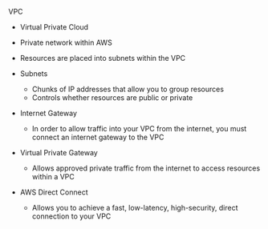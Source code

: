 VPC

- Virtual Private Cloud
- Private network within AWS
- Resources are placed into subnets within the VPC
- Subnets
    
    - Chunks of IP addresses that allow you to group resources
    - Controls whether resources are public or private
- Internet Gateway
    
    - In order to allow traffic into your VPC from the internet, you must connect an internet gateway to the VPC
- Virtual Private Gateway
    
    - Allows approved private traffic from the internet to access resources within a VPC
- AWS Direct Connect
    
    - Allows you to achieve a fast, low-latency, high-security, direct connection to your VPC